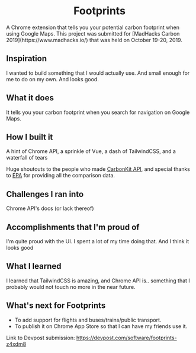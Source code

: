 <h1 align="center">Footprints</h1>
A Chrome extension that tells you your potential carbon footprint when using Google Maps. This project was submitted for [MadHacks Carbon 2019](https://www.madhacks.io/) that was held on October 19-20, 2019.  
  
  
## Inspiration
I wanted to build something that I would actually use. And small enough for me to do on my own. And looks good.

## What it does
It tells you your carbon footprint when you search for navigation on Google Maps.

## How I built it
A hint of Chrome API, a sprinkle of Vue, a dash of TailwindCSS, and a waterfall of tears

Huge shoutouts to the people who made [CarbonKit API](https://docs.carbonkit.net/), and special thanks to [EPA](https://www.epa.gov/energy/greenhouse-gas-equivalencies-calculator) for providing all the comparison data.

## Challenges I ran into
Chrome API's docs (or lack thereof)

## Accomplishments that I'm proud of
I'm quite proud with the UI. I spent a lot of my time doing that. And I think it looks good

## What I learned
I learned that TailwindCSS is amazing, and Chrome API is.. something that I probably would not touch no more in the near future.

## What's next for Footprints
- To add support for flights and buses/trains/public transport. 
- To publish it on Chrome App Store so that I can have my friends use it.


Link to Devpost submission: https://devpost.com/software/footprints-z4xdm8
